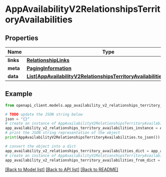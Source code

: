# AppAvailabilityV2RelationshipsTerritoryAvailabilities


## Properties

Name | Type | Description | Notes
------------ | ------------- | ------------- | -------------
**links** | [**RelationshipLinks**](RelationshipLinks.md) |  | [optional] 
**meta** | [**PagingInformation**](PagingInformation.md) |  | [optional] 
**data** | [**List[AppAvailabilityV2RelationshipsTerritoryAvailabilitiesDataInner]**](AppAvailabilityV2RelationshipsTerritoryAvailabilitiesDataInner.md) |  | [optional] 

## Example

```python
from openapi_client.models.app_availability_v2_relationships_territory_availabilities import AppAvailabilityV2RelationshipsTerritoryAvailabilities

# TODO update the JSON string below
json = "{}"
# create an instance of AppAvailabilityV2RelationshipsTerritoryAvailabilities from a JSON string
app_availability_v2_relationships_territory_availabilities_instance = AppAvailabilityV2RelationshipsTerritoryAvailabilities.from_json(json)
# print the JSON string representation of the object
print(AppAvailabilityV2RelationshipsTerritoryAvailabilities.to_json())

# convert the object into a dict
app_availability_v2_relationships_territory_availabilities_dict = app_availability_v2_relationships_territory_availabilities_instance.to_dict()
# create an instance of AppAvailabilityV2RelationshipsTerritoryAvailabilities from a dict
app_availability_v2_relationships_territory_availabilities_from_dict = AppAvailabilityV2RelationshipsTerritoryAvailabilities.from_dict(app_availability_v2_relationships_territory_availabilities_dict)
```
[[Back to Model list]](../README.md#documentation-for-models) [[Back to API list]](../README.md#documentation-for-api-endpoints) [[Back to README]](../README.md)


